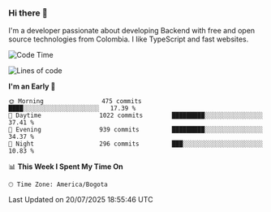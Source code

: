 ### Hi there 👋

I'm a developer passionate about developing Backend with free and open source technologies from Colombia. I like TypeScript and fast websites.

<!--START_SECTION:waka-->
![Code Time](http://img.shields.io/badge/Code%20Time-5%2C671%20hrs%2011%20mins-blue)

![Lines of code](https://img.shields.io/badge/From%20Hello%20World%20I%27ve%20Written-5.3%20million%20lines%20of%20code-blue)

**I'm an Early 🐤** 

```text
🌞 Morning                475 commits         ████░░░░░░░░░░░░░░░░░░░░░   17.39 % 
🌆 Daytime                1022 commits        █████████░░░░░░░░░░░░░░░░   37.41 % 
🌃 Evening                939 commits         █████████░░░░░░░░░░░░░░░░   34.37 % 
🌙 Night                  296 commits         ███░░░░░░░░░░░░░░░░░░░░░░   10.83 % 
```


📊 **This Week I Spent My Time On** 

```text
🕑︎ Time Zone: America/Bogota
```


 Last Updated on 20/07/2025 18:55:46 UTC
<!--END_SECTION:waka-->
